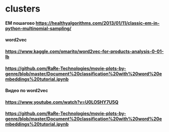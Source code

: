 # clusters


#### EM пошагово https://healthyalgorithms.com/2013/01/11/classic-em-in-python-multinomial-sampling/

#### word2vec
#### https://www.kaggle.com/omarito/word2vec-for-products-analysis-0-01-lb
#### https://github.com/RaRe-Technologies/movie-plots-by-genre/blob/master/Document%20classification%20with%20word%20embeddings%20tutorial.ipynb

#### Видео по word2vec
#### https://www.youtube.com/watch?v=U0LOSHY7U5Q
#### https://github.com/RaRe-Technologies/movie-plots-by-genre/blob/master/Document%20classification%20with%20word%20embeddings%20tutorial.ipynb


